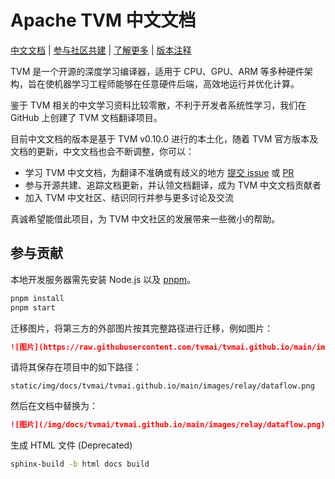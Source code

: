 # Apache TVM 中文文档

[中文文档](https://tvm.hyper.ai/) |
[参与社区共建](CONTRIBUTING.md) |
[了解更多](https://hyper.ai/) |
[版本注释](NEWS.md)

TVM 是一个开源的深度学习编译器，适用于 CPU、GPU、ARM 等多种硬件架构，旨在使机器学习工程师能够在任意硬件后端，高效地运行并优化计算。

鉴于 TVM 相关的中文学习资料比较零散，不利于开发者系统性学习，我们在 GitHub 上创建了 TVM 文档翻译项目。

目前中文文档的版本是基于 TVM v0.10.0 进行的本土化，随着 TVM 官方版本及文档的更新，中文文档也会不断调整，你可以：

* 学习 TVM 中文文档，为翻译不准确或有歧义的地方 [提交 issue](https://github.com/hyperai/tvm-cn/issues) 或 [PR](https://github.com/hyperai/tvm-cn/pulls)
* 参与开源共建、追踪文档更新，并认领文档翻译，成为 TVM 中文文档贡献者
* 加入 TVM 中文社区、结识同行并参与更多讨论及交流

真诚希望能借此项目，为 TVM 中文社区的发展带来一些微小的帮助。

## 参与贡献

本地开发服务器需先安装 Node.js 以及 [pnpm](https://pnpm.io/installation)。

```bash
pnpm install
pnpm start
```

迁移图片，将第三方的外部图片按其完整路径进行迁移，例如图片：

```md
![图片](https://raw.githubusercontent.com/tvmai/tvmai.github.io/main/images/relay/dataflow.png)
```

请将其保存在项目中的如下路径：

```
static/img/docs/tvmai/tvmai.github.io/main/images/relay/dataflow.png
```

然后在文档中替换为：

```md
![图片](/img/docs/tvmai/tvmai.github.io/main/images/relay/dataflow.png)
```

生成 HTML 文件 (Deprecated)

```bash
sphinx-build -b html docs build
```
